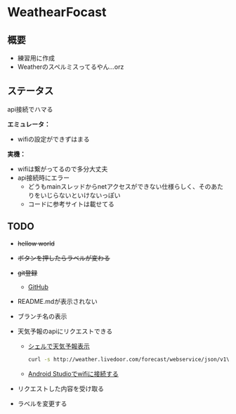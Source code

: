 # WeathearFocast

## 概要
* 練習用に作成
* Weatherのスペルミスってるやん...orz

## ステータス

api接続でハマる

**エミュレータ：**

* wifiの設定ができずはまる

**実機：**

- wifiは繋がってるので多分大丈夫
- api接続時にエラー
  - どうもmainスレッドからnetアクセスができない仕様らしく、そのあたりをいじらないといけないっぽい
  - コードに参考サイトは載せてる



## TODO

- ~~hellow world~~

- ~~ボタンを押したらラベルが変わる~~

- ~~git登録~~
    - [GitHub](https://github.com/kuwacchi38/FeathearFocast/tree/master)

- README.mdが表示されない

- ブランチ名の表示

- 天気予報のapiにリクエストできる
    - [シェルで天気予報表示](https://qiita.com/stc1988/items/70e27508e2febc20571d)

      ```bash
      curl -s http://weather.livedoor.com/forecast/webservice/json/v1\?city\=270000 | jq -r '.forecasts[] | select(.dateLabel == "今日").telop'
      ```
    - [Android Studioでwifiに接続する](https://teratail.com/questions/2462)


- リクエストした内容を受け取る
- ラベルを変更する


